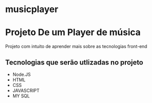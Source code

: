 # musicplayer

<h1>Projeto De um Player de música</h1>
<p>Projeto com intuito de aprender mais sobre as tecnologias front-end</p>

<h2>Tecnologias que serão utlizadas no projeto</h2>

<ul> 
  <li>Node.JS</li>
  <li>HTML</li>
  <li>CSS</li>
  <li>JAVASCRIPT</li>
  <li>MY SQL</li>
  </ul>
